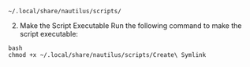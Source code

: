 ```
~/.local/share/nautilus/scripts/
```
2. Make the Script Executable
Run the following command to make the script executable:
```
bash
chmod +x ~/.local/share/nautilus/scripts/Create\ Symlink
```
